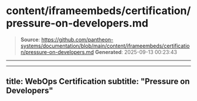 # content/iframeembeds/certification/pressure-on-developers.md

> **Source**: https://github.com/pantheon-systems/documentation/blob/main/content/iframeembeds/certification/pressure-on-developers.md
> **Generated**: 2025-09-13 00:23:43

---

---
title: WebOps Certification
subtitle: "Pressure on Developers"
---

<Partial file="certification-guide/pressure-on-developers.md" />
